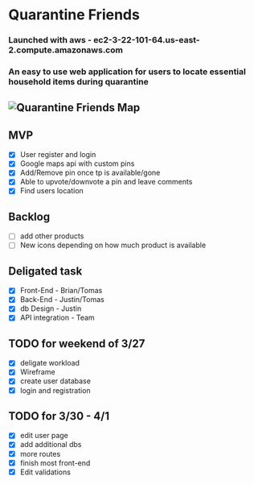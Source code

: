 # Quarantine Friends
### Launched with aws - ec2-3-22-101-64.us-east-2.compute.amazonaws.com

### An easy to use web application for users to locate essential household items during quarantine
![Quarantine Friends Map](https://i.ibb.co/xHyXd0S/display.png)
---
## MVP

* [x] User register and login
* [x] Google maps api with custom pins
* [x] Add/Remove pin once tp is available/gone
* [x] Able to upvote/downvote a pin and leave comments
* [x] Find users location

## Backlog
* [ ] add other products
* [ ] New icons depending on how much product is available

## Deligated task
* [x] Front-End - Brian/Tomas 
* [x] Back-End - Justin/Tomas
* [x] db Design - Justin
* [x] API integration - Team

## TODO for weekend of 3/27
* [x] deligate workload
* [x] Wireframe
* [x] create user database
* [x] login and registration

## TODO for 3/30 - 4/1
* [x] edit user page
* [x] add additional dbs
* [x] more routes 
* [x] finish most front-end
* [x] Edit validations
